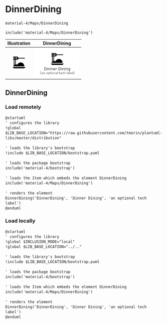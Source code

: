 # DinnerDining


```text
material-4/Maps/DinnerDining
```

```text
include('material-4/Maps/DinnerDining')
```



| Illustration | DinnerDining |
| :---: | :---: |
| ![illustration for Illustration](../../material-4/Maps/DinnerDining.png) | ![illustration for DinnerDining](../../material-4/Maps/DinnerDining.Local.png) |




## DinnerDining

### Load remotely
```plantuml
@startuml
' configures the library
!global $LIB_BASE_LOCATION="https://raw.githubusercontent.com/tmorin/plantuml-libs/master/distribution"

' loads the library's bootstrap
!include $LIB_BASE_LOCATION/bootstrap.puml

' loads the package bootstrap
include('material-4/bootstrap')

' loads the Item which embeds the element DinnerDining
include('material-4/Maps/DinnerDining')

' renders the element
DinnerDining('DinnerDining', 'Dinner Dining', 'an optional tech label')
@enduml
```

### Load locally
```plantuml
@startuml
' configures the library
!global $INCLUSION_MODE="local"
!global $LIB_BASE_LOCATION="../.."

' loads the library's bootstrap
!include $LIB_BASE_LOCATION/bootstrap.puml

' loads the package bootstrap
include('material-4/bootstrap')

' loads the Item which embeds the element DinnerDining
include('material-4/Maps/DinnerDining')

' renders the element
DinnerDining('DinnerDining', 'Dinner Dining', 'an optional tech label')
@enduml
```

